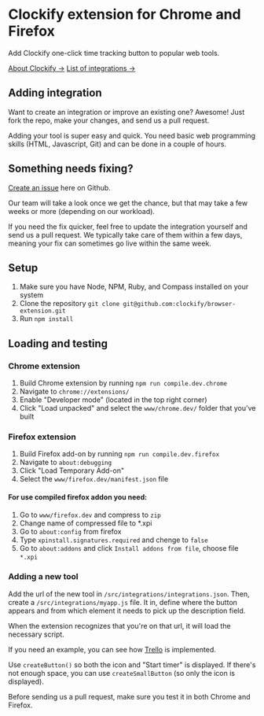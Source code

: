 # Clockify extension for Chrome and Firefox

Add Clockify one-click time tracking button to popular web tools. 

[About Clockify →](https://clockify.me)
[List of integrations →](https://clockify.me/integrations)

## Adding integration

Want to create an integration or improve an existing one? Awesome! Just fork the repo, make your changes, and send us a pull request. 

Adding your tool is super easy and quick. You need basic web programming skills (HTML, Javascript, Git) and can be done in a couple of hours.

## Something needs fixing?

[Create an issue](https://github.com/clockify/browser-extension/issues) here on Github.

Our team will take a look once we get the chance, but that may take a few weeks or more (depending on our workload). 

If you need the fix quicker, feel free to update the integration yourself and send us a pull request. We typically take care of them within a few days, meaning your fix can sometimes go live within the same week.

## Setup 

1. Make sure you have Node, NPM, Ruby, and Compass installed on your system
2. Clone the repository `git clone git@github.com:clockify/browser-extension.git`
3. Run `npm install`

## Loading and testing

### Chrome extension

1. Build Chrome extension by running `npm run compile.dev.chrome`
2. Navigate to `chrome://extensions/`
3. Enable "Developer mode" (located in the top right corner)
4. Click "Load unpacked" and select the `www/chrome.dev/` folder that you've built
    
### Firefox extension

1. Build Firefox add-on by running `npm run compile.dev.firefox`
2. Navigate to `about:debugging`
3. Click "Load Temporary Add-on"
4. Select the `www/firefox.dev/manifest.json` file

#### For use compiled firefox addon you need:
1. Go to `www/firefox.dev` and compress to `zip`
2. Change name of compressed file to *.xpi
3. Go to `about:config` from firefox
4. Type `xpinstall.signatures.required` and chenge to `false`
5. Go to `about:addons` and click `Install addons from file`, choose file `*.xpi`


### Adding a new tool

Add the url of the new tool in `/src/integrations/integrations.json`. Then, create a `/src/integrations/myapp.js` file. It in, define where the button appears and from which element it needs to pick up the description field. 

When the extension recognizes that you're on that url, it will load the necessary script. 

If you need an example, you can see how [Trello](/src/integrations/trello.js) is implemented.

Use `createButton()` so both the icon and "Start timer" is displayed. If there's not enough space, you can use `createSmallButton` (so only the icon is displayed).

Before sending us a pull request, make sure you test it in both Chrome and Firefox.
